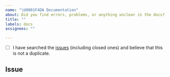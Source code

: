 ```yaml
---
name: "\U0001F4DA Documentation"
about: Did you find errors, problems, or anything unclear in the docs?
title: ""
labels: docs
assignees: ""

---
```


<!--
  Hi there! Thank you for discovering and submitting an issue with our documentation.

  Before you submit this, let’s make sure of a few things.
  Please make sure the following boxes are ticked if they are correct.
  If not, please try and fulfill them first.
-->

<!-- Checked checkbox should look like this: [x] -->
- [ ] I have searched the [issues](https://github.com/pelican-plugins/search/issues?q=is%3Aissue) (including closed ones) and believe that this is not a duplicate.

## Issue
<!-- Now feel free to write your issue, but please be descriptive! Thanks again 🙌 ❤️ -->
